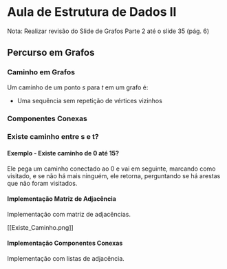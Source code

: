 # Aula de Estrutura de Dados II

Nota: Realizar revisão do Slide de Grafos Parte 2 até o slide 35 (pág. 6)

## Percurso em Grafos

### Caminho em Grafos

Um caminho de um ponto $s$ para $t$ em um grafo é:

* Uma sequência sem repetição de vértices vizinhos

### Componentes Conexas

### Existe caminho entre s e t?

#### Exemplo - Existe caminho de 0 até 15?

Ele pega um caminho conectado ao 0 e vai em seguinte, marcando como visitado, e se não há mais ninguém, ele retorna, perguntando se há arestas que não foram visitados.

#### Implementação Matriz de Adjacência

Implementação com matriz de adjacências.

[[Existe_Caminho.png]]

#### Implementação Componentes Conexas

Implementação com listas de adjacência.
